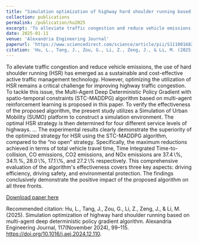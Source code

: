 ```yaml
---
title: "Simulation optimization of highway hard shoulder running based on multi-agent deep deterministic policy gradient algorithm"
collection: publications
permalink: /publication/hu2025
excerpt: 'To alleviate traffic congestion and reduce vehicle emissions, the use of hard shoulder running (HSR) has emerged as a sustainable and cost-effective active traffic management technology. However, optimizing the utilization of HSR remains a critical challenge for improving highway traffic congestion. To tackle this issue, the Multi-Agent Deep Deterministic Policy Gradient with spatio-temporal constraints (STC-MADDPG) algorithm based on multi-agent reinforcement learning is proposed in this paper. To verify the effectiveness of the proposed algorithm, the present study utilizes a Simulation of Urban Mobility (SUMO) platform to construct a simulation environment. The optimal HSR strategy is then determined for four different service levels of highways. Additionally, the granularity of control is adjusted by varying the number of agents, allowing for a comprehensive analysis and evaluation of the varying effectiveness of different control levels across different service levels. Through in-depth investigation into the two strategies under the fourth service level, it is discovered that fewer sections each agent controls yields better results when congestion becomes more severe. The experimental results clearly demonstrate the superiority of the optimized strategy for HSR using the STC-MADDPG algorithm, compared to the “no open” strategy. Specifically, the maximum reductions achieved in terms of total vehicle travel time, Time Integrated Time-to-collision, CO emissions, CO2 emissions, and NOx emissions are 37.4 \%, 34.1 \%, 28.0 \%, 17.1 \%, and 27.2 \% respectively. This comprehensive evaluation of the algorithm's effectiveness covers three key aspects: driving efficiency, driving safety, and environmental protection. The findings conclusively demonstrate the positive impact of the proposed algorithm on all three fronts.'
date: 2025-01-11
venue: 'Alexandria Engineering Journal'
paperurl: 'https://www.sciencedirect.com/science/article/pii/S1110016824017095'
citation: 'Hu, L., Tang, J., Zou, G., Li, Z., Zeng, J., & Li, M. (2025). Simulation optimization of highway hard shoulder running based on multi-agent deep deterministic policy gradient algorithm. Alexandria Engineering Journal, 117(November 2024), 99–115. https://doi.org/10.1016/j.aej.2024.12.110.'
---
```

To alleviate traffic congestion and reduce vehicle emissions, the use of hard shoulder running (HSR) has emerged as a sustainable and cost-effective active traffic management technology. However, optimizing the utilization of HSR remains a critical challenge for improving highway traffic congestion. To tackle this issue, the Multi-Agent Deep Deterministic Policy Gradient with spatio-temporal constraints (STC-MADDPG) algorithm based on multi-agent reinforcement learning is proposed in this paper. To verify the effectiveness of the proposed algorithm, the present study utilizes a Simulation of Urban Mobility (SUMO) platform to construct a simulation environment. The optimal HSR strategy is then determined for four different service levels of highways. ... The experimental results clearly demonstrate the superiority of the optimized strategy for HSR using the STC-MADDPG algorithm, compared to the “no open” strategy. Specifically, the maximum reductions achieved in terms of total vehicle travel time, Time Integrated Time-to-collision, CO emissions, CO2 emissions, and NOx emissions are 37.4 \\%, 34.1\ %, 28.0 \\%, 17.1 \\%, and 27.2 \\% respectively. This comprehensive evaluation of the algorithm's effectiveness covers three key aspects: driving efficiency, driving safety, and environmental protection. The findings conclusively demonstrate the positive impact of the proposed algorithm on all three fronts.

[Download paper here](http://SunderlandAJ-1130.github.io/files/hu2025.pdf)

Recommended citation: Hu, L., Tang, J., Zou, G., Li, Z., Zeng, J., & Li, M. (2025). Simulation optimization of highway hard shoulder running based on multi-agent deep deterministic policy gradient algorithm. Alexandria Engineering Journal, 117(November 2024), 99–115. https://doi.org/10.1016/j.aej.2024.12.110.
